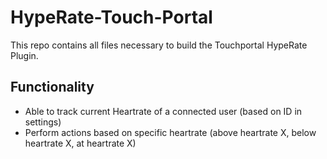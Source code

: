 # HypeRate-Touch-Portal

This repo contains all files necessary to build the Touchportal HypeRate Plugin.

## Functionality
- Able to track current Heartrate of a connected user (based on ID in settings)
- Perform actions based on specific heartrate (above heartrate X, below heartrate X, at heartrate X)
